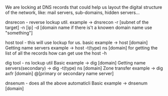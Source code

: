 
We are locking at DNS records that could help us layout the digital structure of the network, like: mail servers, sub-domains, hidden servers...

dnsrecon - reverse lockup util.
example -> dnsrecon -r [subnet of the target] -n [ip] -d [domain name if there is't a knowen domain name use "something"]

host tool - this will use lockup for us.
basic example -> host  [domain]
Getting name servers example -> host -t(type) ns [domain]
for getting the list of all the records how can get use the host -h

dig tool - ns lockup util
Basic example -> dig [domain]
Getting name servers(secondary) -> dig -t(type) ns [domain]
Zone transfer example -> dig axfr [domain] @[primary or secondary name server]

dnsenum - does all the above automaticli
Basic example -> dnsenum [domain]
